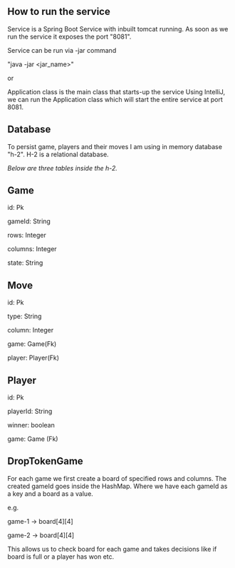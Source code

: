 How to run the service
----------------------

Service is a Spring Boot Service with inbuilt tomcat running. As soon as we run the service
it exposes the port "8081".

Service can be run via -jar command

"java -jar <jar_name>"

or

Application class is the main class that starts-up the service
Using IntelliJ, we can run the Application class which will start the entire service at port 8081.

Database
--------

To persist game, players and their moves I am using in memory database
"h-2". H-2 is a relational database.

_Below are three tables inside the h-2._

**Game**
--------
id: Pk

gameId: String

rows: Integer

columns: Integer

state: String

**Move**
--------
id: Pk

type: String

column: Integer

game: Game(Fk)

player: Player(Fk)

**Player**
--------
id: Pk

playerId: String

winner: boolean

game: Game (Fk)


DropTokenGame
--------------
For each game we first create a board of specified rows and columns.
The created gameId goes inside the HashMap. Where we have each gameId as a
key and a board as a value.

e.g.

game-1 -> board[4][4]

game-2 -> board[4][4]

This allows us to check board for each game and takes decisions like if
board is full or a player has won etc.
